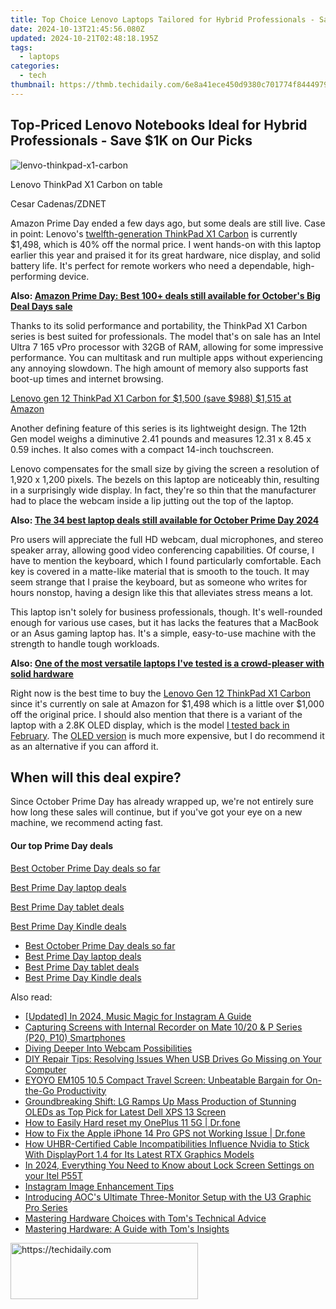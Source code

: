 ```yaml
---
title: Top Choice Lenovo Laptops Tailored for Hybrid Professionals - Save Big Now!
date: 2024-10-13T21:45:56.080Z
updated: 2024-10-21T02:48:18.195Z
tags:
  - laptops
categories:
  - tech
thumbnail: https://thmb.techidaily.com/6e8a41ece450d9380c701774f844497938589115375c3e1f4cbaa1de7ab99a22.jpg
---
```


## Top-Priced Lenovo Notebooks Ideal for Hybrid Professionals - Save $1K on Our Picks

![lenvo-thinkpad-x1-carbon](https://www.zdnet.com/a/img/resize/5cb870e194723d98f46a8d2744ab9efdb4ca7d66/2024/10/10/9989a607-b41e-41d2-b681-b16a67e04e12/lenovo-x1-carbon-prime-day2.jpg?auto=webp&width=1280)

Lenovo ThinkPad X1 Carbon on table

Cesar Cadenas/ZDNET

Amazon Prime Day ended a few days ago, but some deals are still live. Case in point: Lenovo's [twelfth-generation ThinkPad X1 Carbon](https://buy.geni.us/Proxy.ashx?TSID=368250&GR%5FURL=https%3A%2F%2Fwww.amazon.com%2FLenovo-ThinkPad-Processor-Touchscreen-Performance%2Fdp%2FB0D1D5J1J1%2F%3Ftag%3Dzd-buy-button-20%26ascsubtag%3D%5F%5FCOM%5FCLICK%5FID%5F%5F%7C628d719e-5073-416a-8d83-d978568d17bc%7Cdtp&dtb=1) is currently $1,498, which is 40% off the normal price. I went hands-on with this laptop earlier this year and praised it for its great hardware, nice display, and solid battery life. It's perfect for remote workers who need a dependable, high-performing device. 

**Also: [Amazon Prime Day: Best 100+ deals still available for October's Big Deal Days sale](https://www.zdnet.com/article/best-amazon-prime-day-deals-2024-10-10/)**

Thanks to its solid performance and portability, the ThinkPad X1 Carbon series is best suited for professionals. The model that's on sale has an Intel Ultra 7 165 vPro processor with 32GB of RAM, allowing for some impressive performance. You can multitask and run multiple apps without experiencing any annoying slowdown. The high amount of memory also supports fast boot-up times and internet browsing.

[Lenovo gen 12 ThinkPad X1 Carbon for $1,500 (save $988) $1,515 at Amazon](https://buy.geni.us/Proxy.ashx?TSID=368250&GR%5FURL=https%3A%2F%2Fwww.amazon.com%2Fdp%2FB0D1D5J1J1%3FlinkCode%3Dogi%26th%3D1%26psc%3D1%26tag%3Dzd-buy-button-20%26ascsubtag%3D%5F%5FCOM%5FCLICK%5FID%5F%5F%7C628d719e-5073-416a-8d83-d978568d17bc%7Cdtp&dtb=1)

Another defining feature of this series is its lightweight design. The 12th Gen model weighs a diminutive 2.41 pounds and measures 12.31 x 8.45 x 0.59 inches. It also comes with a compact 14-inch touchscreen. 

Lenovo compensates for the small size by giving the screen a resolution of 1,920 x 1,200 pixels. The bezels on this laptop are noticeably thin, resulting in a surprisingly wide display. In fact, they're so thin that the manufacturer had to place the webcam inside a lip jutting out the top of the laptop.

**Also: [The 34 best laptop deals still available for October Prime Day 2024](https://www.zdnet.com/article/best-prime-day-laptop-deals-2024-10-10/)**

Pro users will appreciate the full HD webcam, dual microphones, and stereo speaker array, allowing good video conferencing capabilities. Of course, I have to mention the keyboard, which I found particularly comfortable. Each key is covered in a matte-like material that is smooth to the touch. It may seem strange that I praise the keyboard, but as someone who writes for hours nonstop, having a design like this that alleviates stress means a lot. 

This laptop isn't solely for business professionals, though. It's well-rounded enough for various use cases, but it has lacks the features that a MacBook or an Asus gaming laptop has. It's a simple, easy-to-use machine with the strength to handle tough workloads.

**Also: [One of the most versatile laptops I've tested is a crowd-pleaser with solid hardware](https://www.zdnet.com/article/one-of-the-most-versatile-laptops-ive-tested-is-a-crowd-pleaser-with-solid-hardware/)**

Right now is the best time to buy the [Lenovo Gen 12 ThinkPad X1 Carbon](https://buy.geni.us/Proxy.ashx?TSID=368250&GR%5FURL=https%3A%2F%2Fwww.amazon.com%2FLenovo-ThinkPad-Processor-Touchscreen-Performance%2Fdp%2FB0D1D5J1J1%2F%3Ftag%3Dzd-buy-button-20%26ascsubtag%3D%5F%5FCOM%5FCLICK%5FID%5F%5F%7C628d719e-5073-416a-8d83-d978568d17bc%7Cdtp&dtb=1) since it's currently on sale at Amazon for $1,498 which is a little over $1,000 off the original price. I should also mention that there is a variant of the laptop with a 2.8K OLED display, which is the model [I tested back in February](https://www.zdnet.com/article/the-thinkpad-i-recommend-for-hybrid-workers-is-not-lenovos-newest-model/). The [OLED version](https://buy.geni.us/Proxy.ashx?TSID=368250&GR%5FURL=https%3A%2F%2Fwww.amazon.com%2FLenovo-ThinkPad-Processor-Touchscreen-Performance%2Fdp%2FB0D5SNKGZ4%2F%3Ftag%3Dzd-buy-button-20%26ascsubtag%3D%5F%5FCOM%5FCLICK%5FID%5F%5F%7C628d719e-5073-416a-8d83-d978568d17bc%7Cdtp&dtb=1) is much more expensive, but I do recommend it as an alternative if you can afford it.

## When will this deal expire?

Since October Prime Day has already wrapped up, we're not entirely sure how long these sales will continue, but if you've got your eye on a new machine, we recommend acting fast. 

#### Our top Prime Day deals

[Best October Prime Day deals so far](https://www.zdnet.com/article/best-amazon-prime-day-deals-2024-10-10/ "Best October Prime Day deals so far")

[Best Prime Day laptop deals](https://www.zdnet.com/article/best-prime-day-laptop-deals-2024-10-10/ "Best Prime Day laptop deals")

[Best Prime Day tablet deals](https://www.zdnet.com/article/best-prime-day-tablet-deals-2024-10-10/ "Best Prime Day tablet deals")

[Best Prime Day Kindle deals](https://www.zdnet.com/article/best-prime-day-kindle-deals-10-10-2024/ "Best Prime Day Kindle deals")

* [Best October Prime Day deals so far](https://www.zdnet.com/article/best-amazon-prime-day-deals-2024-10-10/ "Best October Prime Day deals so far")
* [Best Prime Day laptop deals](https://www.zdnet.com/article/best-prime-day-laptop-deals-2024-10-10/ "Best Prime Day laptop deals")
* [Best Prime Day tablet deals](https://www.zdnet.com/article/best-prime-day-tablet-deals-2024-10-10/ "Best Prime Day tablet deals")
* [Best Prime Day Kindle deals](https://www.zdnet.com/article/best-prime-day-kindle-deals-10-10-2024/ "Best Prime Day Kindle deals")

<ins class="adsbygoogle"
     style="display:block"
     data-ad-format="autorelaxed"
     data-ad-client="ca-pub-7571918770474297"
     data-ad-slot="1223367746"></ins>

<ins class="adsbygoogle"
     style="display:block"
     data-ad-client="ca-pub-7571918770474297"
     data-ad-slot="8358498916"
     data-ad-format="auto"
     data-full-width-responsive="true"></ins>

<span class="atpl-alsoreadstyle">Also read:</span>
<div><ul>
<li><a href="https://instagram-videos.techidaily.com/updated-in-2024-music-magic-for-instagram-a-guide/"><u>[Updated] In 2024, Music Magic for Instagram A Guide</u></a></li>
<li><a href="https://video-screen-grab.techidaily.com/capturing-screens-with-internal-recorder-on-mate-1020-and-p-series-p20-p10-smartphones/"><u>Capturing Screens with Internal Recorder on Mate 10/20 & P Series (P20, P10) Smartphones</u></a></li>
<li><a href="https://screen-video-capture.techidaily.com/diving-deeper-into-webcam-possibilities/"><u>Diving Deeper Into Webcam Possibilities</u></a></li>
<li><a href="https://common-error.techidaily.com/diy-repair-tips-resolving-issues-when-usb-drives-go-missing-on-your-computer/"><u>DIY Repair Tips: Resolving Issues When USB Drives Go Missing on Your Computer</u></a></li>
<li><a href="https://hardware-reviews.techidaily.com/eyoyo-em105-105-compact-travel-screen-unbeatable-bargain-for-on-the-go-productivity/"><u>EYOYO EM105 10.5 Compact Travel Screen: Unbeatable Bargain for On-the-Go Productivity</u></a></li>
<li><a href="https://hardware-reviews.techidaily.com/groundbreaking-shift-lg-ramps-up-mass-production-of-stunning-oleds-as-top-pick-for-latest-dell-xps-13-screen/"><u>Groundbreaking Shift: LG Ramps Up Mass Production of Stunning OLEDs as Top Pick for Latest Dell XPS 13 Screen</u></a></li>
<li><a href="https://techidaily.com/how-to-easily-hard-reset-my-oneplus-11-5g-drfone-by-drfone-reset-android-reset-android/"><u>How to Easily Hard reset my OnePlus 11 5G | Dr.fone</u></a></li>
<li><a href="https://iphone-location.techidaily.com/how-to-fix-the-apple-iphone-14-pro-gps-not-working-issue-drfone-by-drfone-virtual-ios/"><u>How to Fix the Apple iPhone 14 Pro GPS not Working Issue | Dr.fone</u></a></li>
<li><a href="https://hardware-reviews.techidaily.com/how-uhbr-certified-cable-incompatibilities-influence-nvidia-to-stick-with-displayport-14-for-its-latest-rtx-graphics-models/"><u>How UHBR-Certified Cable Incompatibilities Influence Nvidia to Stick With DisplayPort 1.4 for Its Latest RTX Graphics Models</u></a></li>
<li><a href="https://unlock-android.techidaily.com/in-2024-everything-you-need-to-know-about-lock-screen-settings-on-your-itel-p55t-by-drfone-android/"><u>In 2024, Everything You Need to Know about Lock Screen Settings on your Itel P55T</u></a></li>
<li><a href="https://extra-tips.techidaily.com/instagram-image-enhancement-tips/"><u>Instagram Image Enhancement Tips</u></a></li>
<li><a href="https://hardware-reviews.techidaily.com/introducing-aocs-ultimate-three-monitor-setup-with-the-u3-graphic-pro-series/"><u>Introducing AOC's Ultimate Three-Monitor Setup with the U3 Graphic Pro Series</u></a></li>
<li><a href="https://hardware-reviews.techidaily.com/mastering-hardware-choices-with-toms-technical-advice/"><u>Mastering Hardware Choices with Tom's Technical Advice</u></a></li>
<li><a href="https://hardware-reviews.techidaily.com/mastering-hardware-a-guide-with-toms-insights/"><u>Mastering Hardware: A Guide with Tom's Insights</u></a></li>
</ul></div>

<!-- affiliate ads begin -->
<a href="https://aligracehair.sjv.io/c/5597632/1975836/19272" target="_top" id="1975836">
  <img src="//a.impactradius-go.com/display-ad/19272-1975836" border="0" alt="https://techidaily.com" width="300" height="90"/>
</a>
<img height="0" width="0" src="https://aligracehair.sjv.io/i/5597632/1975836/19272" style="position:absolute;visibility:hidden;" border="0" />
<!-- affiliate ads end -->

